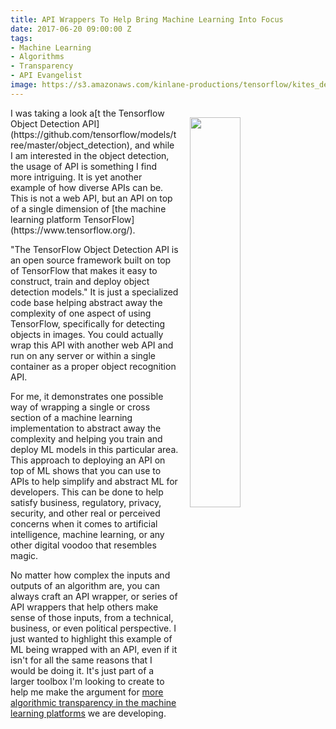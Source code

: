 ```yaml
---
title: API Wrappers To Help Bring Machine Learning Into Focus
date: 2017-06-20 09:00:00 Z
tags:
- Machine Learning
- Algorithms
- Transparency
- API Evangelist
image: https://s3.amazonaws.com/kinlane-productions/tensorflow/kites_detections_output.jpg
---
```


<p><img src="https://s3.amazonaws.com/kinlane-productions/tensorflow/kites_detections_output.jpg" align="right" width="40%" style="padding: 15px;" /></p>I was taking a look a[t the Tensorflow Object Detection API](https://github.com/tensorflow/models/tree/master/object_detection), and while I am interested in the object detection, the usage of API is something I find more intriguing. It is yet another example of how diverse APIs can be. This is not a web API, but an API on top of a single dimension of [the machine learning platform TensorFlow](https://www.tensorflow.org/).

"The TensorFlow Object Detection API is an open source framework built on top of TensorFlow that makes it easy to construct, train and deploy object detection models." It is just a specialized code base helping abstract away the complexity of one aspect of using TensorFlow, specifically for detecting objects in images. You could actually wrap this API with another web API and run on any server or within a single container as a proper object recognition API.

For me, it demonstrates one possible way of wrapping a single or cross section of a machine learning implementation to abstract away the complexity and helping you train and deploy ML models in this particular area. This approach to deploying an API on top of ML shows that you can use to APIs to help simplify and abstract ML for developers. This can be done to help satisfy business, regulatory, privacy, security, and other real or perceived concerns when it comes to artificial intelligence, machine learning, or any other digital voodoo that resembles magic.

No matter how complex the inputs and outputs of an algorithm are, you can always craft an API wrapper, or series of API wrappers that help others make sense of those inputs, from a technical, business, or even political perspective. I just wanted to highlight this example of ML being wrapped with an API, even if it isn't for all the same reasons that I would be doing it. It's just part of a larger toolbox I'm looking to create to help me make the argument for [more algorithmic transparency in the machine learning platforms](http://apievangelist.com/2016/08/04/pushing-for-more-algorithmic-transparency-using-apis/) we are developing.
